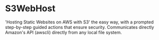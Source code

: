 # S3WebHost
'Hosting Static Websites on AWS with S3' the easy way, with a prompted step-by-step guided actions that ensure security.  Communicates directly Amazon's API (awscli) directly from any local file system.
